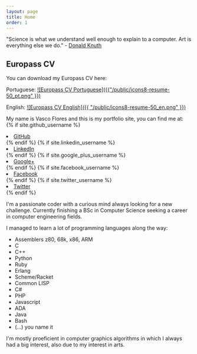 ```yaml
---
layout: page
title: Home
order: 1
---
```



"Science is what we understand well enough to explain to a computer. Art is everything else we do." - [Donald Knuth](https://en.wikipedia.org/wiki/Donald_Knuth)


Europass CV
-----------
You can download my Europass CV here:

Portuguese: [![Europass CV Portuguese]({{"/public/icons8-resume-50_pt.png" }})](/public/CV-Europass-20171218-Flores-PT.pdf)

English: [![Europass CV English]({{ "/public/icons8-resume-50_en.png" }})](/public/CV-Europass-20171218-Flores-EN.pdf)


My name is Vasco Flores and this is my portfolio site, you can find me at:
{% if site.github_username %}
  <li>
    <a href="https://github.com/{{ site.github_username }}">
      <i class="fa fa-github"></i> GitHub
    </a>
  </li>
{% endif %}
{% if site.linkedin_username %}
  <li>
    <a href="https://linkedin.com/in/{{ site.linkedin_username }}">
      <i class="fa fa-linkedin"></i> LinkedIn
    </a>
  </li>
{% endif %}
{% if site.google_plus_username %}
  <li>
    <a href="https://plus.google.com/{{ site.google_plus_username }}">
      <i class="fa fa-google-plus"></i> Google+
    </a>
  </li>
{% endif %}
{% if site.facebook_username %}
  <li>
    <a href="https://www.facebook.com/{{ site.facebook_username }}">
      <i class="fa fa-facebook"></i> Facebook
    </a>
  </li>
{% endif %} 
{% if site.twitter_username %}
  <li>
    <a href="https://twitter.com/{{ site.twitter_username }}">
      <i class="fa fa-twitter"></i> Twitter
    </a>
  </li>
{% endif %}

I'm a passionate coder with a curious mind always looking for a new challenge.
Currently finishing a BSc in Computer Science seeking a career in computer
engineering fields.

I managed to learn a lot of programming languages along the way:
- Assemblers z80, 68k, x86, ARM
- C
- C++
- Python
- Ruby
- Erlang
- Scheme/Racket
- Common LISP
- C#
- PHP
- Javascript
- ADA
- Java
- Bash
- (...) you name it

I'm mostly proeficient in computer graphics algorithms in which I always had a big
interest, also due to my interest in arts.
